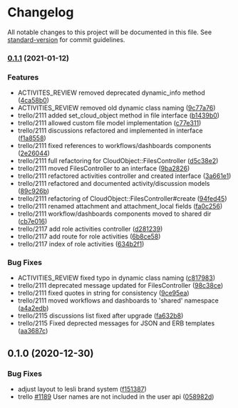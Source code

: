 # Changelog

All notable changes to this project will be documented in this file. See [standard-version](https://github.com/conventional-changelog/standard-version) for commit guidelines.

### [0.1.1](https://github.com/mokkapps/changelog-generator-demo/compare/v0.1.0...v0.1.1) (2021-01-12)


### Features

* ACTIVITES_REVIEW removed deprecated dynamic_info method ([4ca58b0](https://github.com/mokkapps/changelog-generator-demo/commits/4ca58b086efe5920dedaff50ec747d1cb2427d14))
* ACTIVITIES_REVIEW removed old dynamic class naming ([9c77a76](https://github.com/mokkapps/changelog-generator-demo/commits/9c77a76f12f8b298efd8c615ca75eedacaa77247))
* trello/2111 added set_cloud_object method in file interface ([b1439b0](https://github.com/mokkapps/changelog-generator-demo/commits/b1439b04bd0c4982da8f499422922843331e2eaf))
* trello/2111 allowed custom file model implementation ([c77e311](https://github.com/mokkapps/changelog-generator-demo/commits/c77e311604c04559943cbe8f1653ed7e5ceace74))
* trello/2111 discussions refactored and implemented in interface ([f1a8558](https://github.com/mokkapps/changelog-generator-demo/commits/f1a85583ea7c346b62e1aade3a7c1082677a6d9c))
* trello/2111 fixed references to workflows/dashboards components ([2e26044](https://github.com/mokkapps/changelog-generator-demo/commits/2e26044a04f8aa03e6ba1827524df604ce060fda))
* trello/2111 full refactoring for CloudObject::FilesController ([d5c38e2](https://github.com/mokkapps/changelog-generator-demo/commits/d5c38e2a0663f760e20ed73f2ab342004509e2cd))
* trello/2111 moved FilesController to an interface ([9ba2826](https://github.com/mokkapps/changelog-generator-demo/commits/9ba28264452195ff4360e0a080512c23caf1cd59))
* trello/2111 refactored activities controller and created interface ([3a661e1](https://github.com/mokkapps/changelog-generator-demo/commits/3a661e1e11091858fa533ee0ec7148493ba7fc36))
* trello/2111 refactored and documented activity/discussion models ([89c926b](https://github.com/mokkapps/changelog-generator-demo/commits/89c926ba3026086e68d8b1323db0e9a136bbfd38))
* trello/2111 refactoring of CloudObject::FilesController#create ([94fed45](https://github.com/mokkapps/changelog-generator-demo/commits/94fed45dac1ff4c7de03f12236e3b4039cae9ff8))
* trello/2111 renamed attachment and attachment_local fields ([fa0c256](https://github.com/mokkapps/changelog-generator-demo/commits/fa0c25667797f7c24676b1de867da50bb599ffed))
* trello/2111 workflow/dashboards components moved to shared dir ([cb7e016](https://github.com/mokkapps/changelog-generator-demo/commits/cb7e016aec5fe4ed60bb8f1ed9266a1723510dc4))
* trello/2117 add role activities controller ([d281239](https://github.com/mokkapps/changelog-generator-demo/commits/d2812397802ca5b29e2d7cf3e559f355645f5ff9))
* trello/2117 add route for role activities ([6b8ce58](https://github.com/mokkapps/changelog-generator-demo/commits/6b8ce5897b74b02f8aa93713eed653ec303e2b60))
* trello/2117 index of role activities ([634b2f1](https://github.com/mokkapps/changelog-generator-demo/commits/634b2f1a867d06f45f78a8872a9215b36bf6b14a))


### Bug Fixes

* ACTIVITIES_REVIEW fixed typo in dynamic class naming ([c817983](https://github.com/mokkapps/changelog-generator-demo/commits/c8179832666721e3eb087188a8244aecea8f327b))
* trello/2111 deprecated message updated for FilesController ([98c38ce](https://github.com/mokkapps/changelog-generator-demo/commits/98c38cefcba0ad893f6298513cb4c16f5b9dc8e0))
* trello/2111 fixed quotes in string for consistency ([9ce95ea](https://github.com/mokkapps/changelog-generator-demo/commits/9ce95ea7010f2b928ae8008d193e9878d6a1c2d8))
* trello/2111 moved workflows and dashboards to 'shared' namespace ([a4a2edb](https://github.com/mokkapps/changelog-generator-demo/commits/a4a2edb9c9e578f42e18bdd8d89f693f686cb4ba))
* trello/2115 discussions list fixed after upgrade ([fa632b8](https://github.com/mokkapps/changelog-generator-demo/commits/fa632b8b6fe2aab7f15cf4e3383d8173b4bb42d9))
* trello/2115 Fixed deprected messages for JSON  and ERB templates ([aa3687c](https://github.com/mokkapps/changelog-generator-demo/commits/aa3687cb6b836871029b99e4f82a3f6c46b8b050))

## 0.1.0 (2020-12-30)


### Bug Fixes

* adjust layout to lesli brand system ([f151387](https://github.com/mokkapps/changelog-generator-demo/commits/f151387fae5f93ead38e4c1376008a80d866430c))
* trello [#1189](https://github.com/leitfaden/Lesli/issues/1189) User names are not included in the user api ([058982d](https://github.com/mokkapps/changelog-generator-demo/commits/058982de5a053b44d250a8018f31476f3da758db))
